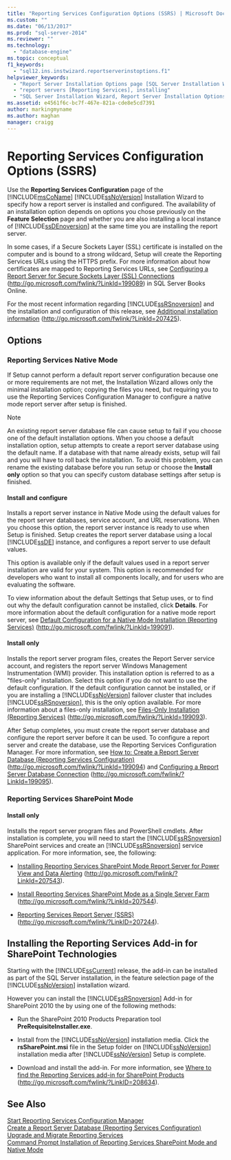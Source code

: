 ```yaml
---
title: "Reporting Services Configuration Options (SSRS) | Microsoft Docs"
ms.custom: ""
ms.date: "06/13/2017"
ms.prod: "sql-server-2014"
ms.reviewer: ""
ms.technology: 
  - "database-engine"
ms.topic: conceptual
f1_keywords: 
  - "sql12.ins.instwizard.reportserverinstoptions.f1"
helpviewer_keywords: 
  - "Report Server Installation Options page [SQL Server Installation Wizard]"
  - "report servers [Reporting Services], installing"
  - "SQL Server Installation Wizard, Report Server Installation Options page"
ms.assetid: e4561f6c-bc7f-467e-821a-cde8e5cd7391
author: markingmyname
ms.author: maghan
manager: craigg
---
```

# Reporting Services Configuration Options (SSRS)
  Use the **Reporting Services Configuration** page of the [!INCLUDE[msCoName](../../includes/msconame-md.md)] [!INCLUDE[ssNoVersion](../../includes/ssnoversion-md.md)] Installation Wizard to specify how a report server is installed and configured. The availability of an installation option depends on options you chose previously on the **Feature Selection** page and whether you are also installing a local instance of [!INCLUDE[ssDEnoversion](../../includes/ssdenoversion-md.md)] at the same time you are installing the report server.  
  
 In some cases, if a Secure Sockets Layer (SSL) certificate is installed on the computer and is bound to a strong wildcard, Setup will create the Reporting Services URLs using the HTTPS prefix. For more information about how certificates are mapped to Reporting Services URLs, see [Configuring a Report Server for Secure Sockets Layer (SSL) Connections](http://go.microsoft.com/fwlink/?LinkId=199089) (http://go.microsoft.com/fwlink/?LinkId=199089) in SQL Server Books Online.  
  
 For the most recent information regarding [!INCLUDE[ssRSnoversion](../../includes/ssrsnoversion-md.md)] and the installation and configuration of this release, see [Additional installation information](http://go.microsoft.com/fwlink/?LinkId=207425) (http://go.microsoft.com/fwlink/?LinkId=207425).  
  
## Options  
  
### Reporting Services Native Mode  
 If Setup cannot perform a default report server configuration because one or more requirements are not met, the Installation Wizard allows only the minimal installation option; copying the files you need, but requiring you to use the Reporting Services Configuration Manager to configure a native mode report server after setup is finished.  
  
> [!NOTE]  
>  An existing report server database file can cause setup to fail if you choose one of the default installation options. When you choose a default installation option, setup attempts to create a report server database using the default name. If a database with that name already exists, setup will fail and you will have to roll back the installation. To avoid this problem, you can rename the existing database before you run setup or choose the **Install only** option so that you can specify custom database settings after setup is finished.  
  
#### Install and configure  
 Installs a report server instance in Native Mode using the default values for the report server databases, service account, and URL reservations. When you choose this option, the report server instance is ready to use when Setup is finished. Setup creates the report server database using a local [!INCLUDE[ssDE](../../includes/ssde-md.md)] instance, and configures a report server to use default values.  
  
 This option is available only if the default values used in a report server installation are valid for your system. This option is recommended for developers who want to install all components locally, and for users who are evaluating the software.  
  
 To view information about the default Settings that Setup uses, or to find out why the default configuration cannot be installed, click **Details**. For more information about the default configuration for a native mode report server, see [Default Configuration for a Native Mode Installation (Reporting Services)](http://go.microsoft.com/fwlink/?LinkId=199091) (http://go.microsoft.com/fwlink/?LinkId=199091).  
  
#### Install only  
 Installs the report server program files, creates the Report Server service account, and registers the report server Windows Management Instrumentation (WMI) provider. This installation option is referred to as a "files-only" installation. Select this option if you do not want to use the default configuration. If the default configuration cannot be installed, or if you are installing a [!INCLUDE[ssNoVersion](../../includes/ssnoversion-md.md)] failover cluster that includes [!INCLUDE[ssRSnoversion](../../includes/ssrsnoversion-md.md)], this is the only option available. For more information about a files-only installation, see [Files-Only Installation (Reporting Services)](http://go.microsoft.com/fwlink/?LinkId=199093) (http://go.microsoft.com/fwlink/?LinkId=199093).  
  
 After Setup completes, you must create the report server database and configure the report server before it can be used. To configure a report server and create the database, use the Reporting Services Configuration Manager. For more information, see [How to: Create a Report Server Database (Reporting Services Configuration)](http://go.microsoft.com/fwlink/?LinkId=199094) (http://go.microsoft.com/fwlink/?LinkId=199094) and [Configuring a Report Server Database Connection](http://go.microsoft.com/fwlink/?LinkId=199095) (http://go.microsoft.com/fwlink/?LinkId=199095).  
  
### Reporting Services SharePoint Mode  
  
#### Install only  
 Installs the report server program files and PowerShell cmdlets. After installation is complete, you will need to start the [!INCLUDE[ssRSnoversion](../../includes/ssrsnoversion-md.md)] SharePoint services and create an [!INCLUDE[ssRSnoversion](../../includes/ssrsnoversion-md.md)] service application. For more information, see, the following:  
  
-   [Installing Reporting Services SharePoint Mode Report Server for Power View and Data Alerting](http://go.microsoft.com/fwlink/?LinkId=207543) (http://go.microsoft.com/fwlink/?LinkId=207543).  
  
-   [Install Reporting Services SharePoint Mode as a Single Server Farm](http://go.microsoft.com/fwlink/?LinkId=207544) (http://go.microsoft.com/fwlink/?LinkId=207544).  
  
-   [Reporting Services Report Server (SSRS)](http://go.microsoft.com/fwlink/?LinkID=207244) (http://go.microsoft.com/fwlink/?LinkID=207244).  
  
## Installing the Reporting Services Add-in for SharePoint Technologies  
 Starting with the [!INCLUDE[ssCurrent](../../includes/sscurrent-md.md)] release, the add-in can be installed as part of the SQL Server installation, in the feature selection page of the [!INCLUDE[ssNoVersion](../../includes/ssnoversion-md.md)] installation wizard.  
  
 However you can install the [!INCLUDE[ssRSnoversion](../../includes/ssrsnoversion-md.md)] Add-in for SharePoint 2010 the by using one of the following methods:  
  
-   Run the SharePoint 2010 Products Preparation tool **PreRequisiteInstaller.exe**.  
  
-   Install from the [!INCLUDE[ssNoVersion](../../includes/ssnoversion-md.md)] installation media. Click the **rsSharePoint.msi** file in the Setup folder on [!INCLUDE[ssNoVersion](../../includes/ssnoversion-md.md)] installation media after [!INCLUDE[ssNoVersion](../../includes/ssnoversion-md.md)] Setup is complete.  
  
-   Download and install the add-in. For more information, see [Where to find the Reporting Services add-in for SharePoint Products](http://go.microsoft.com/fwlink/?LinkID=208634) (http://go.microsoft.com/fwlink/?LinkID=208634).  
  
## See Also  
 [Start Reporting Services Configuration Manager](http://go.microsoft.com/fwlink/?LinkId=199096)   
 [Create a Report Server Database (Reporting Services Configuration)](http://go.microsoft.com/fwlink/?LinkId=199094)   
 [Upgrade and Migrate Reporting Services](http://go.microsoft.com/fwlink/?LinkID=245628)   
 [Command Prompt Installation of Reporting Services SharePoint Mode and Native Mode](http://go.microsoft.com/fwlink/?LinkId=217620)  
  
  
